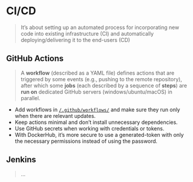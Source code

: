 # CI/CD

> It’s about setting up an automated process for incorporating new code into existing infrastructure (CI) and automatically deploying/delivering it to the end-users (CD)

## GitHub Actions

> A **workflow** (described as a YAML file) defines actions that are triggered by some events (e.g., pushing to the remote repository), after which some **jobs** (each described by a sequence of **steps**) are **run on** dedicated GitHub servers (windows/ubuntu/macOS) in parallel.

- Add workflows in [`/.github/workflows/`](/.github/workflows/) and make sure they run only when there are relevant updates. 
- Keep actions minimal and don’t install unnecessary dependencies.
- Use GitHub secrets when working with credentials or tokens.
- With DockerHub, it’s more secure to use a generated-token with only the necessary permissions instead of using the password.

## Jenkins

> …

